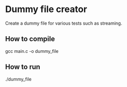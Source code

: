 # Dummy file creator

Create a dummy file for various tests such as streaming.

## How to compile

gcc main.c -o dummy_file

## How to run

./dummy_file